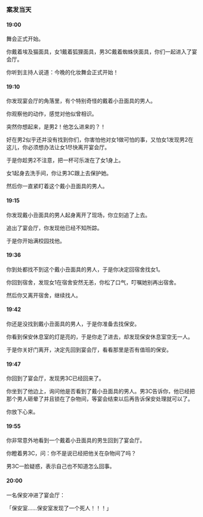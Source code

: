 ### 案发当天

#### 19:00

舞会正式开始。

你戴着埃及猫面具，女1戴着狐狸面具，男3C戴着蜘蛛侠面具，你们一起进入了宴会厅。

你听到主持人说道：今晚的化妆舞会正式开始！



#### 19:10

你发现宴会厅的角落里，有个特别奇怪的戴着小丑面具的男人。

你观察他的动作，感觉对他似曾相识。

突然你想起来，是男2！他怎么进来的？！



好在男2似乎还并没有找到你们，你害怕他对女1做可怕的事，又怕女1发现男2在这儿，你必须想办法让女1尽快离开宴会厅。

于是你趁男2不注意，把一杯可乐泼在了女1身上。

女1起身去洗手间，你让男3C跟上去保护她。

然后你一直紧盯着这个戴小丑面具的男人。



#### 19:15

你发现戴小丑面具的男人起身离开了现场，你立刻追了上去。

追出了宴会厅，你发现他已经不知所踪。

于是你开始满校园找他。



#### 19:36

你到处都找不到这个戴小丑面具的男人，于是你决定回宿舍找女1。

你回到宿舍，发现女1在宿舍安然无恙，你松了口气，叮嘱她别再出宿舍。

然后你又离开宿舍，继续找人。



#### 19:42

你还是没找到戴小丑面具的男人，于是你准备去找保安。

你看到保安休息室的灯是亮的，于是你走了进去，却发现保安休息室空无一人。

于是你关好门离开，决定先回到宴会厅，看看那里是否有值班的保安。



#### 19:47

你回到了宴会厅，发现男3C已经回来了。

你坐到了他边上，询问他是否看到了戴小丑面具的男人。男3C告诉你，他已经把那个男人砸晕了并且锁在了杂物间，等宴会结束以后再告诉保安处理就可以了。

你放下心来。



#### 19:55

你非常意外地看到一个戴着小丑面具的男生回到了宴会厅。

你瞪着男3C，问：你不是说已经把他关在杂物间了吗？

男3C一脸疑惑，表示自己也不知道怎么回事。



#### 20:00

一名保安冲进了宴会厅：

「保安室……保安室发现了一个死人！！！」

